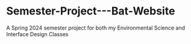 # Semester-Project---Bat-Website
A Spring 2024 semester project for both my Environmental Science and Interface Design Classes
